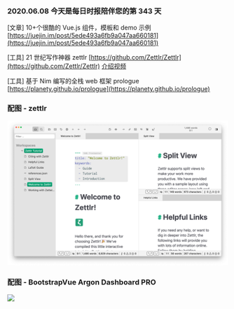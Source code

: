 ### 2020.06.08 今天是每日时报陪伴您的第 343 天

[文章] 10+个很酷的 Vue.js 组件，模板和 demo 示例 [https://juejin.im/post/5ede493a6fb9a047aa660181](https://juejin.im/post/5ede493a6fb9a047aa660181)

[工具] 21 世纪写作神器 zettlr [https://github.com/Zettlr/Zettlr](https://github.com/Zettlr/Zettlr) [介绍视频](https://www.youtube.com/watch?v=BJ27r6YGpAs)

[工具] 基于 Nim 编写的全栈 web 框架 prologue [https://planety.github.io/prologue](https://planety.github.io/prologue)

### 配图 - zettlr

![](https://github.com/Zettlr/Zettlr/raw/develop/resources/screenshots/zettlr_view.png)

### 配图 - BootstrapVue Argon Dashboard PRO

![](https://user-gold-cdn.xitu.io/2020/6/8/172944e597c2e7a8?imageView2/0/w/1280/h/960/format/webp/ignore-error/1)
